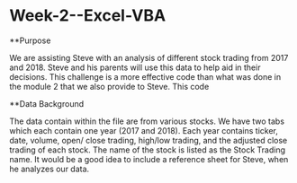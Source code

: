 # Week-2--Excel-VBA
**Purpose

We are assisting Steve with an analysis of different stock trading from 2017 and 2018. Steve and his parents will use this data to help aid in their decisions. This challenge is a more effective code than what was done in the module 2 that we also provide to Steve. This code 

**Data Background

The data contain within the file are from various stocks. We have two tabs which each contain one year (2017 and 2018). Each year contains ticker, date, volume, open/ close trading, high/low trading, and the adjusted close trading of each stock. The name of the stock is listed as the Stock Trading name. It would be a good idea to include a reference sheet for Steve, when he analyzes our data.  

